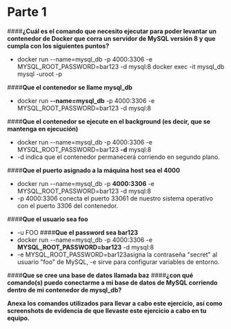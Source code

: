 # **Parte 1**


####**¿Cuál es el comando que necesito ejecutar para poder levantar un contenedor de Docker que corra un servidor de MySQL versión 8 y que cumpla con los siguientes puntos?**
-   docker run --name=mysql_db -p 4000:3306 -e MYSQL_ROOT_PASSWORD=bar123 -d mysql:8
    docker exec -it mysql_db mysql -uroot -p

####**Que el contenedor se llame mysql_db**
-   docker run **--name=mysql_db** -p 4000:3306 -e MYSQL_ROOT_PASSWORD=bar123 -d mysql:8

####**Que el contenedor se ejecute en el background (es decir, que se mantenga en ejecución)**
-   docker run --name=mysql_db -p 4000:3306 -e MYSQL_ROOT_PASSWORD=bar123 **-d** mysql:8
-   -d indica que el contenedor permanecerá corriendo en segundo plano.

####**Que el puerto asignado a la máquina host sea el 4000**
-   docker run --name=mysql_db -p **4000:3306** -e MYSQL_ROOT_PASSWORD=bar123 -d mysql:8
-   -p 4000:3306 conecta el puerto 33061 de nuestro sistema operativo con el puerto 3306 del contenedor.

####**Que el usuario sea foo**
-   -u FOO
####**Que el password sea bar123**
-   docker run --name=mysql_db -p 4000:3306 -e **MYSQL_ROOT_PASSWORD=bar123** -d mysql:8
-   -e MYSQL_ROOT_PASSWORD=bar123asigna la contraseña "secret" al usuario "foo" de MySQL, -e sirve para configurar variables de entorno.

####**Que se cree una base de datos llamada baz**
####**¿con qué comando(s) puedo conectarme a mi base de datos de MySQL corriendo dentro de mi contenedor de mysql_db?**
  
**Anexa los comandos utilizados para llevar a cabo este ejercicio, así como screenshots de evidencia de que llevaste este ejercicio a cabo en tu equipo.**